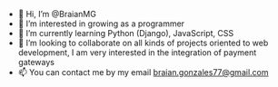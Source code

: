 - 👋 Hi, I’m @BraianMG
- 👀 I’m interested in growing as a programmer
- 🌱 I’m currently learning Python (Django), JavaScript, CSS
- 💞️ I’m looking to collaborate on all kinds of projects oriented to web development, I am very interested in the integration of payment gateways
- 📫 You can contact me by my email braian.gonzales77@gmail.com

<!---
BraianMG/BraianMG is a ✨ special ✨ repository because its `README.md` (this file) appears on your GitHub profile.
You can click the Preview link to take a look at your changes.
--->
